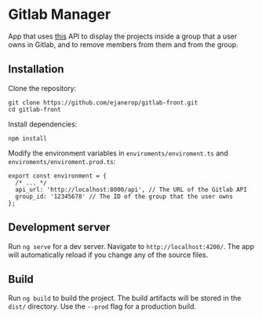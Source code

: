 # Gitlab Manager

App that uses [this](https://github.com/ejanerop/gitlab-back.git) API to display the projects inside a group that a user owns in Gitlab, and to remove members from them and from the group.

## Installation

Clone the repository:

```
git clone https://github.com/ejanerop/gitlab-front.git
cd gitlab-front
```

Install dependencies:

```
npm install
```

Modify the environment variables in `enviroments/enviroment.ts` and `enviroments/enviroment.prod.ts`:

```
export const environment = {
  /* ... */
  api_url: 'http://localhost:8000/api', // The URL of the Gitlab API
  group_id: '12345678' // The ID of the group that the user owns
};
```

## Development server

Run `ng serve` for a dev server. Navigate to `http://localhost:4200/`. The app will automatically reload if you change any of the source files.

## Build

Run `ng build` to build the project. The build artifacts will be stored in the `dist/` directory. Use the `--prod` flag for a production build.
